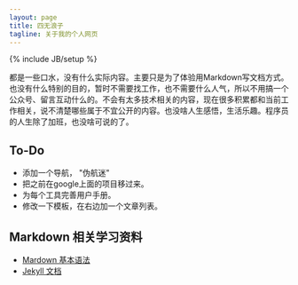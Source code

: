 ```yaml
---
layout: page
title: 四无浪子
tagline: 关于我的个人网页
---
```

{% include JB/setup %}

都是一些口水，没有什么实际内容。主要只是为了体验用Markdown写文档方式。也没有什么特别的目的，暂时不需要找工作，也不需要什么人气，所以不用搞一个公众号、留言互动什么的。不会有太多技术相关的内容，现在很多积累都和当前工作相关，说不清楚哪些属于不宜公开的内容。也没啥人生感悟，生活乐趣。程序员的人生除了加班，也没啥可说的了。

## To-Do

*   添加一个导航， "伪航迷" 
*   把之前在google上面的项目移过来。
*   为每个工具完善用户手册。
*   修改一下模板，在右边加一个文章列表。


## Markdown 相关学习资料
*  [Mardown 基本语法](http://wowubuntu.com/markdown/)
*  [Jekyll 文档](http://jekyllbootstrap.com/usage/jekyll-quick-start.html)

